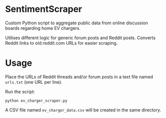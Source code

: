 # SentimentScraper
Custom Python script to aggregate public data from online discussion boards regarding home EV chargers.

Utilises different logic for generic forum posts and Reddit posts. Converts Reddit links to old.reddit.com URLs for easier scraping.

# Usage
Place the URLs of Reddit threads and/or forum posts in a text file named `urls.txt` (one URL per line).

Run the script:

``
python ev_charger_scraper.py
``

A CSV file named `ev_charger_data.csv` will be created in the same directory.
